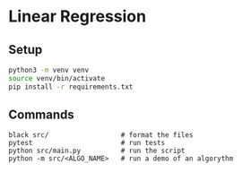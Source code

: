 # Linear Regression

## Setup

```bash
python3 -m venv venv
source venv/bin/activate
pip install -r requirements.txt
```

## Commands

```
black src/                  # format the files
pytest                      # run tests
python src/main.py          # run the script
python -m src/<ALGO_NAME>   # run a demo of an algorythm
```
